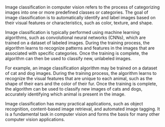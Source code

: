 Image classification in computer vision refers to the process of categorizing images into one or more predefined classes or categories. The goal of image classification is to automatically identify and label images based on their visual features or characteristics, such as color, texture, and shape.

Image classification is typically performed using machine learning algorithms, such as convolutional neural networks (CNNs), which are trained on a dataset of labeled images. During the training process, the algorithm learns to recognize patterns and features in the images that are associated with specific categories. Once the training is complete, the algorithm can then be used to classify new, unlabeled images.

For example, an image classification algorithm may be trained on a dataset of cat and dog images. During the training process, the algorithm learns to recognize the visual features that are unique to each animal, such as the shape of their ears and the color of their fur. Once the training is complete, the algorithm can be used to classify new images of cats and dogs, accurately identifying which animal is present in the image.

Image classification has many practical applications, such as object recognition, content-based image retrieval, and automated image tagging. It is a fundamental task in computer vision and forms the basis for many other computer vision applications.
